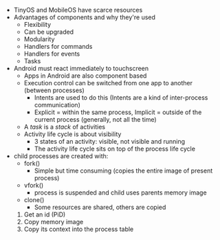 - TinyOS and MobileOS have scarce resources
- Advantages of components and why they're used
	- Flexibility
	- Can be upgraded
	- Modularity
	- Handlers for commands
	- Handlers for events
	- Tasks
- Android must react immediately to touchscreen
	- Apps in Android are also component based
	- Execution control can be switched from one app to another (between processes)
		- Intents are used to do this (Intents are a kind of inter-process communication)
		- Explicit = within the same process, Implicit = outside of the current process (generally, not all the time)
	- A *task* is a *stack* of activities
	- Activity life cycle is about visibility
		- 3 states of an activity: visible, not visible and running
		- The activity life cycle sits on top of the process life cycle
- child processes are created with:
	- fork()
		- Simple but time consuming (copies the entire image of present process)
	- vfork()
		- process is suspended and child uses parents memory image
	- clone()
		- Some resources are shared, others are copied
	1) Get an id (PiD)
	2) Copy memory image
	3) Copy its context into the process table